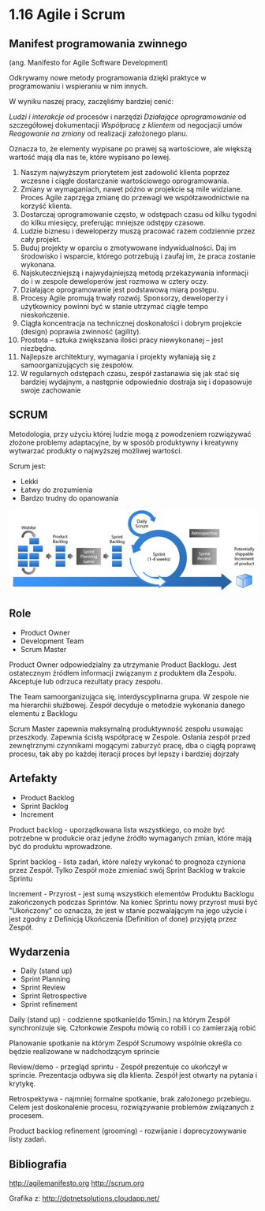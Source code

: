 1.16 Agile i Scrum
=======================

Manifest programowania zwinnego
-------------------------------

(ang. Manifesto for Agile Software Development)

Odkrywamy nowe metody programowania dzięki praktyce w programowaniu
i wspieraniu w nim innych.

W wyniku naszej pracy, zaczęliśmy bardziej cenić:

*Ludzi i interakcje od* procesów i narzędzi
*Działające oprogramowanie* od szczegółowej dokumentacji
*Współpracę z klientem* od negocjacji umów
*Reagowanie na zmiany* od realizacji założonego planu.

Oznacza to, że elementy wypisane po prawej są wartościowe,
ale większą wartość mają dla nas te, które wypisano po lewej.

1. Naszym najwyższym priorytetem jest zadowolić klienta poprzez wczesne i ciągłe dostarczanie wartościowego oprogramowania.
2. Zmiany w wymaganiach, nawet późno w projekcie są mile widziane. Proces Agile zaprzęga zmianę do przewagi we współzawodnictwie na korzyść klienta.
3. Dostarczaj oprogramowanie często, w odstępach czasu od kilku tygodni do kilku miesięcy, preferując mniejsze odstępy czasowe.
4. Ludzie biznesu i deweloperzy muszą pracować razem codziennie przez cały projekt.
5. Buduj projekty w oparciu o zmotywowane indywidualności. Daj im środowisko i wsparcie, którego potrzebują i zaufaj im, że praca zostanie wykonana.
6. Najskuteczniejszą i najwydajniejszą metodą przekazywania informacji do i w zespole deweloperów jest rozmowa w cztery oczy.
7. Działające oprogramowanie jest podstawową miarą postępu.
8. Procesy Agile promują trwały rozwój. Sponsorzy, deweloperzy i użytkownicy powinni być w stanie utrzymać ciągłe tempo nieskończenie.
9. Ciągła koncentracja na technicznej doskonałości i dobrym projekcie (design) poprawia zwinność (agility).
10. Prostota – sztuka zwiększania ilości pracy niewykonanej – jest niezbędna.
11. Najlepsze architektury, wymagania i projekty wyłaniają się z samoorganizujących się zespołów.
12. W regularnych odstępach czasu, zespół zastanawia się jak stać się bardziej wydajnym, a następnie odpowiednio dostraja się i dopasowuje swoje zachowanie

SCRUM
-----

Metodologia, przy użyciu której ludzie mogą z powodzeniem rozwiązywać złożone problemy adaptacyjne, by w sposób produktywny i kreatywny wytwarzać produkty o najwyższej możliwej wartości.

Scrum jest:

* Lekki
* Łatwy do zrozumienia
* Bardzo trudny do opanowania

![image](./images/scrum_metodyka.jpg)

Role
----

* Product Owner
* Development Team
* Scrum Master

Product Owner odpowiedzialny za utrzymanie Product Backlogu. Jest ostatecznym źródłem informacji związanym z produktem dla Zespołu. Akceptuje lub odrzuca rezultaty pracy zespołu.

The Team samoorganizująca się, interdyscyplinarna grupa. W zespole nie ma hierarchii służbowej. Zespół decyduje o metodzie wykonania danego elementu z Backlogu

Scrum Master zapewnia maksymalną produktywność zespołu usuwając przeszkody. Zapewnia ścisłą współpracę w Zespole. Osłania zespół przed zewnętrznymi czynnikami mogącymi zaburzyć pracę, dba o ciągłą poprawę procesu, tak aby po każdej iteracji proces był lepszy i bardziej dojrzały

Artefakty
------------

* Product Backlog
* Sprint Backlog
* Increment

Product backlog - uporządkowana lista wszystkiego, co może być potrzebne w produkcie oraz jedyne źródło wymaganych zmian, które mają być do produktu wprowadzone.

Sprint backlog - lista zadań, które należy wykonać to prognoza czyniona przez Zespół. Tylko Zespół może zmieniać swój Sprint Backlog w trakcie Sprintu

Increment - Przyrost - jest sumą wszystkich elementów Produktu Backlogu zakończonych podczas Sprintów. Na koniec Sprintu nowy przyrost musi być "Ukończony"
co oznacza, że jest w stanie pozwalającym na jego użycie i jest zgodny z Definicją Ukończenia (Definition of done) przyjętą przez Zespół.

Wydarzenia
------------

* Daily (stand up)
* Sprint Planning
* Sprint Review
* Sprint Retrospective
* Sprint refinement

Daily (stand up) - codzienne spotkanie(do 15min.) na którym Zespół synchronizuje się. Członkowie Zespołu mówią co robili i co zamierzają robić

Planowanie spotkanie na którym Zespół Scrumowy wspólnie określa co będzie realizowane w nadchodzącym sprincie

Review/demo - przegląd sprintu - Zespół prezentuje co ukończył w sprincie. Prezentacja odbywa się dla klienta. Zespół jest otwarty na pytania i krytykę.

Retrospektywa - najmniej formalne spotkanie, brak założonego przebiegu. Celem jest doskonalenie procesu, rozwiązywanie problemów związanych z procesem.

Product backlog refinement (grooming) - rozwijanie i doprecyzowywanie listy zadań.

Bibliografia
------------

http://agilemanifesto.org
http://scrum.org

Grafika z:
http://dotnetsolutions.cloudapp.net/